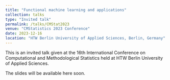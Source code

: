 ```yaml
---
title: "Functional machine learning and applications"
collection: talks
type: "Invited talk"
permalink: /talks/CMStat2023
venue: "CMStatistics 2023 Conference"
date: 2023-12-16
location: "HTW Berlin University of Applied Sciences, Berlin, Germany"
---
```


This is an invited talk given at the 16th International Conference on Computational and Methodological Statistics held at HTW Berlin University of Applied Sciences. 

The slides will be available here soon.
